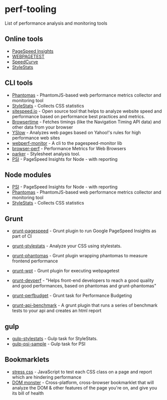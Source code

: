 perf-tooling
============

List of performance analysis and monitoring tools


## Online tools
- [PageSpeed Insights](https://developers.google.com/speed/pagespeed/insights/)
- [WEBPAGETEST](http://www.webpagetest.org/)
- [SpeedCurve](http://speedcurve.com/)
- [StyleStats](http://www.stylestats.org/)

## CLI tools
- [Phantomas](https://github.com/macbre/phantomas) - PhantomJS-based web performance metrics collector and monitoring tool
- [StyleStats](https://github.com/t32k/stylestats) - Collects CSS statistics
- [sitespeed.io](http://www.sitespeed.io/) - Open source tool that helps to analyze website speed and performance based on performance best practices and metrics.
- [Browsertime](https://github.com/tobli/browsertime) - Fetches timings (like the Navigation Timing API data) and other data from your browser
- [YSlow](http://yslow.org/command-line-har/) - Analyzes web pages based on Yahoo!'s rules for high performance web sites
- [webperf-monitor](https://github.com/gauntface/webperf-monitor) - A cli to the pagespeed-monitor lib
- [browser-perf](https://github.com/axemclion/browser-perf) - Performance Metrics for Web Browsers
- [parker](https://github.com/katiefenn/parker) - Stylesheet analysis tool.
- [PSI](https://github.com/addyosmani/psi) - PageSpeed Insights for Node - with reporting 

## Node modules
- [PSI](https://github.com/addyosmani/psi) - PageSpeed Insights for Node - with reporting
- [Phantomas](https://github.com/macbre/phantomas) - PhantomJS-based web performance metrics collector and monitoring tool
- [StyleStats](https://github.com/t32k/stylestats) - Collects CSS statistics

## Grunt
- [grunt-pagespeed](https://github.com/jrcryer/grunt-pagespeed) - Grunt plugin to run Google PageSpeed Insights as part of CI
- [grunt-stylestats](https://github.com/tvooo/grunt-stylestats) - Analyze your CSS using stylestats.
- [grunt-phantomas](https://github.com/stefanjudis/grunt-phantomas) - Grunt plugin wrapping phantomas to measure frontend performance
- [grunt-wpt](https://github.com/sideroad/grunt-wpt) - Grunt plugin for executing webpagetest
- [grunt-devperf](https://github.com/gmetais/grunt-devperf) - "Helps front-end developers to reach a good quality and good performances, based on phantomas and grunt-phantomas"
- [grunt-perfbudget](https://github.com/tkadlec/grunt-perfbudget) - Grunt task for Performance Budgeting


- [grunt-api-benchmark](https://github.com/matteofigus/grunt-api-benchmark) - A grunt plugin that runs a series of benchmark tests to your api and creates an html report

## gulp
- [gulp-stylestats](https://github.com/1000ch/gulp-stylestats) - Gulp task for StyleStats.
- [gulp-psi-sample](https://github.com/addyosmani/psi-gulp-sample/blob/master/gulpfile.js) - Gulp task for PSI

## Bookmarklets
- [stress css](https://github.com/andyedinborough/stress-css) - JavaScript to test each CSS class on a page and report which are hindering performance
- [DOM monster](http://mir.aculo.us/dom-monster/) - Cross-platform, cross-browser bookmarklet that will analyze the DOM & other features of the page you're on, and give you its bill of health
